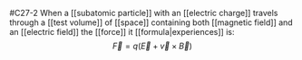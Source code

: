#C27-2 
When a [[subatomic particle]] with an [[electric charge]] travels through a [[test volume]] of [[space]] containing both [[magnetic field]] and an [[electric field]] the [[force]] it [[formula|experiences]] is:
$$\vec{F} = q(\vec{E} + \vec{v}\times\vec{B})$$